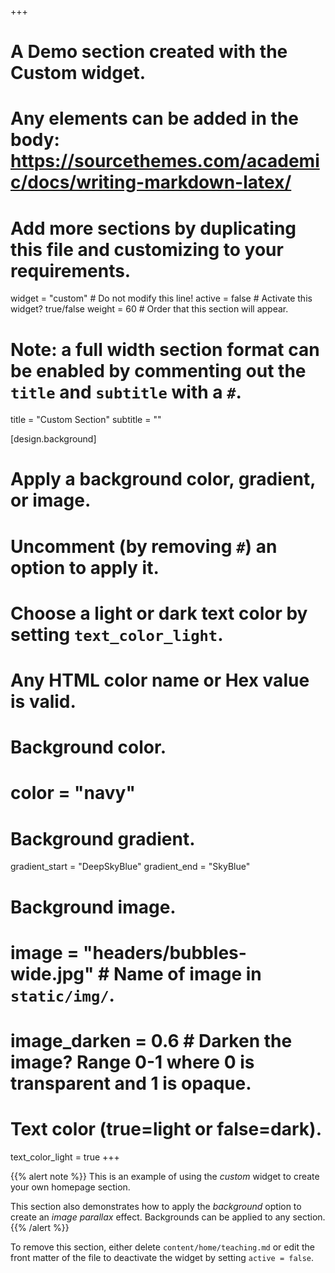 +++
# A Demo section created with the Custom widget.
# Any elements can be added in the body: https://sourcethemes.com/academic/docs/writing-markdown-latex/
# Add more sections by duplicating this file and customizing to your requirements.

widget = "custom"  # Do not modify this line!
active = false # Activate this widget? true/false
weight = 60  # Order that this section will appear.

# Note: a full width section format can be enabled by commenting out the `title` and `subtitle` with a `#`.
title = "Custom Section"
subtitle = ""

[design.background]
  # Apply a background color, gradient, or image.
  #   Uncomment (by removing `#`) an option to apply it.
  #   Choose a light or dark text color by setting `text_color_light`.
  #   Any HTML color name or Hex value is valid.

  # Background color.
  # color = "navy"
  
  # Background gradient.
  gradient_start = "DeepSkyBlue"
  gradient_end = "SkyBlue"
  
  # Background image.
  # image = "headers/bubbles-wide.jpg"  # Name of image in `static/img/`.
  # image_darken = 0.6  # Darken the image? Range 0-1 where 0 is transparent and 1 is opaque.

  # Text color (true=light or false=dark).
  text_color_light = true
+++

{{% alert note %}}
This is an example of using the *custom* widget to create your own homepage section.

This section also demonstrates how to apply the *background* option to create an *image parallax* effect. Backgrounds can be applied to any section.
{{% /alert %}}

To remove this section, either delete `content/home/teaching.md` or edit the front matter of the file to deactivate the widget by setting `active = false`.
